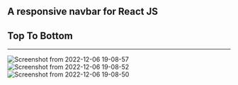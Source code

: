 ## A responsive navbar for React JS  
## Top To Bottom
---
![Screenshot from 2022-12-06 19-08-57](https://user-images.githubusercontent.com/110123287/205927459-b7cff1bd-513c-4727-81d0-99954ace806b.png)
![Screenshot from 2022-12-06 19-08-52](https://user-images.githubusercontent.com/110123287/205927482-b6bb781a-7f29-435b-9b43-b8ee953dfad2.png)
![Screenshot from 2022-12-06 19-08-50](https://user-images.githubusercontent.com/110123287/205927503-f2692f2b-edca-4da1-94bb-60ad2f8fc398.png)
